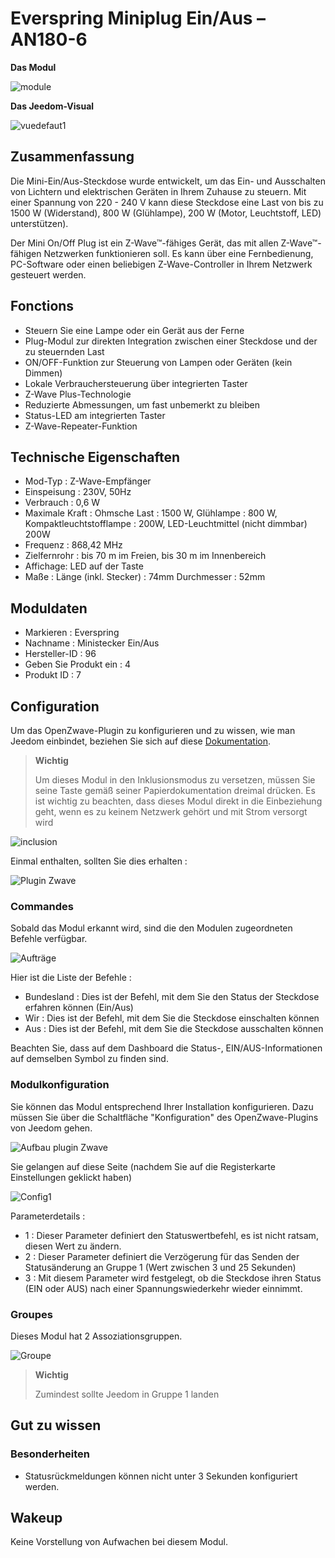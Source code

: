 # Everspring Miniplug Ein/Aus – AN180-6

**Das Modul**

![module](images/everspring.AN180-6/module.jpg)

**Das Jeedom-Visual**

![vuedefaut1](images/everspring.AN180-6/vuedefaut1.jpg)

## Zusammenfassung

Die Mini-Ein/Aus-Steckdose wurde entwickelt, um das Ein- und Ausschalten von Lichtern und elektrischen Geräten in Ihrem Zuhause zu steuern. Mit einer Spannung von 220 - 240 V kann diese Steckdose eine Last von bis zu 1500 W (Widerstand), 800 W (Glühlampe), 200 W (Motor, Leuchtstoff, LED) unterstützen).

Der Mini On/Off Plug ist ein Z-Wave™-fähiges Gerät, das mit allen Z-Wave™-fähigen Netzwerken funktionieren soll. Es kann über eine Fernbedienung, PC-Software oder einen beliebigen Z-Wave-Controller in Ihrem Netzwerk gesteuert werden.

## Fonctions

-   Steuern Sie eine Lampe oder ein Gerät aus der Ferne
-   Plug-Modul zur direkten Integration zwischen einer Steckdose und der zu steuernden Last
-   ON/OFF-Funktion zur Steuerung von Lampen oder Geräten (kein Dimmen)
-   Lokale Verbrauchersteuerung über integrierten Taster
-   Z-Wave Plus-Technologie
-   Reduzierte Abmessungen, um fast unbemerkt zu bleiben
-   Status-LED am integrierten Taster
-   Z-Wave-Repeater-Funktion

## Technische Eigenschaften

-   Mod-Typ : Z-Wave-Empfänger
-   Einspeisung : 230V, 50Hz
-   Verbrauch : 0,6 W
-   Maximale Kraft : Ohmsche Last : 1500 W, Glühlampe : 800 W, Kompaktleuchtstofflampe : 200W, LED-Leuchtmittel (nicht dimmbar) 200W
-   Frequenz : 868,42 MHz
-   Zielfernrohr : bis 70 m im Freien, bis 30 m im Innenbereich
-   Affichage: LED auf der Taste
-   Maße : Länge (inkl. Stecker) : 74mm Durchmesser : 52mm

## Moduldaten

-   Markieren : Everspring
-   Nachname : Ministecker Ein/Aus
-   Hersteller-ID : 96
-   Geben Sie Produkt ein : 4
-   Produkt ID : 7

## Configuration

Um das OpenZwave-Plugin zu konfigurieren und zu wissen, wie man Jeedom einbindet, beziehen Sie sich auf diese [Dokumentation](https://doc.jeedom.com/de_DE/plugins/automation%20protocol/openzwave/).

> **Wichtig**
>
> Um dieses Modul in den Inklusionsmodus zu versetzen, müssen Sie seine Taste gemäß seiner Papierdokumentation dreimal drücken. Es ist wichtig zu beachten, dass dieses Modul direkt in die Einbeziehung geht, wenn es zu keinem Netzwerk gehört und mit Strom versorgt wird

![inclusion](images/everspring.AN180-6/inclusion.jpg)

Einmal enthalten, sollten Sie dies erhalten :

![Plugin Zwave](images/everspring.AN180-6/information.jpg)

### Commandes

Sobald das Modul erkannt wird, sind die den Modulen zugeordneten Befehle verfügbar.

![Aufträge](images/everspring.AN180-6/commandes.jpg)

Hier ist die Liste der Befehle :

-   Bundesland : Dies ist der Befehl, mit dem Sie den Status der Steckdose erfahren können (Ein/Aus)
-   Wir : Dies ist der Befehl, mit dem Sie die Steckdose einschalten können
-   Aus : Dies ist der Befehl, mit dem Sie die Steckdose ausschalten können

Beachten Sie, dass auf dem Dashboard die Status-, EIN/AUS-Informationen auf demselben Symbol zu finden sind.

### Modulkonfiguration

Sie können das Modul entsprechend Ihrer Installation konfigurieren. Dazu müssen Sie über die Schaltfläche "Konfiguration" des OpenZwave-Plugins von Jeedom gehen.

![Aufbau plugin Zwave](images/plugin/bouton_configuration.jpg)

Sie gelangen auf diese Seite (nachdem Sie auf die Registerkarte Einstellungen geklickt haben)

![Config1](images/everspring.AN180-6/config1.jpg)

Parameterdetails :

-   1 : Dieser Parameter definiert den Statuswertbefehl, es ist nicht ratsam, diesen Wert zu ändern.
-   2 : Dieser Parameter definiert die Verzögerung für das Senden der Statusänderung an Gruppe 1 (Wert zwischen 3 und 25 Sekunden)
-   3 : Mit diesem Parameter wird festgelegt, ob die Steckdose ihren Status (EIN oder AUS) nach einer Spannungswiederkehr wieder einnimmt.

### Groupes

Dieses Modul hat 2 Assoziationsgruppen.

![Groupe](images/everspring.AN180-6/groupe.jpg)

> **Wichtig**
>
> Zumindest sollte Jeedom in Gruppe 1 landen

## Gut zu wissen

### Besonderheiten

-   Statusrückmeldungen können nicht unter 3 Sekunden konfiguriert werden.

## Wakeup

Keine Vorstellung von Aufwachen bei diesem Modul.
